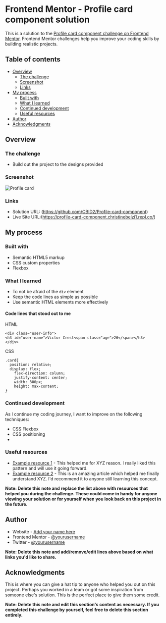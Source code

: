 # Frontend Mentor - Profile card component solution

This is a solution to the [Profile card component challenge on Frontend Mentor](https://www.frontendmentor.io/challenges/profile-card-component-cfArpWshJ). Frontend Mentor challenges help you improve your coding skills by building realistic projects. 

## Table of contents

- [Overview](#overview)
  - [The challenge](#the-challenge)
  - [Screenshot](#screenshot)
  - [Links](#links)
- [My process](#my-process)
  - [Built with](#built-with)
  - [What I learned](#what-i-learned)
  - [Continued development](#continued-development)
  - [Useful resources](#useful-resources)
- [Author](#author)
- [Acknowledgments](#acknowledgments)



## Overview

### The challenge

- Build out the project to the designs provided

### Screenshot

![Profile card](https://user-images.githubusercontent.com/105683440/201758083-4ca184f0-44d4-4f9f-9409-d38ccfbb5142.png)



### Links

- Solution URL: (https://github.com/CBID2/Profile-card-component)
- Live Site URL:(https://profile-card-component.christinebelzi1.repl.co/)

## My process

### Built with

- Semantic HTML5 markup
- CSS custom properties
- Flexbox 


### What I learned

* To not be afraid of the `div` element
* Keep the code lines as simple as possible 
* Use semantic HTML elements more effectively 

#### Code lines that stood out to me
HTML
```
<div class="user-info">
<h3 id="user-name">Victor Crest<span class="age">26</span></h3>
</div>
```
CSS
```
.card{
  position: relative;
  display: flex;
	flex-direction: column;
	justify-content: center;
	width: 300px;
	height: max-content;
}
```


### Continued development

As I continue my coding journey, I want to improve on the following techniques:

* CSS Flexbox
* CSS positioning 
* 


### Useful resources

- [Example resource 1](https://www.example.com) - This helped me for XYZ reason. I really liked this pattern and will use it going forward.
- [Example resource 2](https://www.example.com) - This is an amazing article which helped me finally understand XYZ. I'd recommend it to anyone still learning this concept.

**Note: Delete this note and replace the list above with resources that helped you during the challenge. These could come in handy for anyone viewing your solution or for yourself when you look back on this project in the future.**

## Author

- Website - [Add your name here](https://www.your-site.com)
- Frontend Mentor - [@yourusername](https://www.frontendmentor.io/profile/yourusername)
- Twitter - [@yourusername](https://www.twitter.com/yourusername)

**Note: Delete this note and add/remove/edit lines above based on what links you'd like to share.**

## Acknowledgments

This is where you can give a hat tip to anyone who helped you out on this project. Perhaps you worked in a team or got some inspiration from someone else's solution. This is the perfect place to give them some credit.

**Note: Delete this note and edit this section's content as necessary. If you completed this challenge by yourself, feel free to delete this section entirely.**
